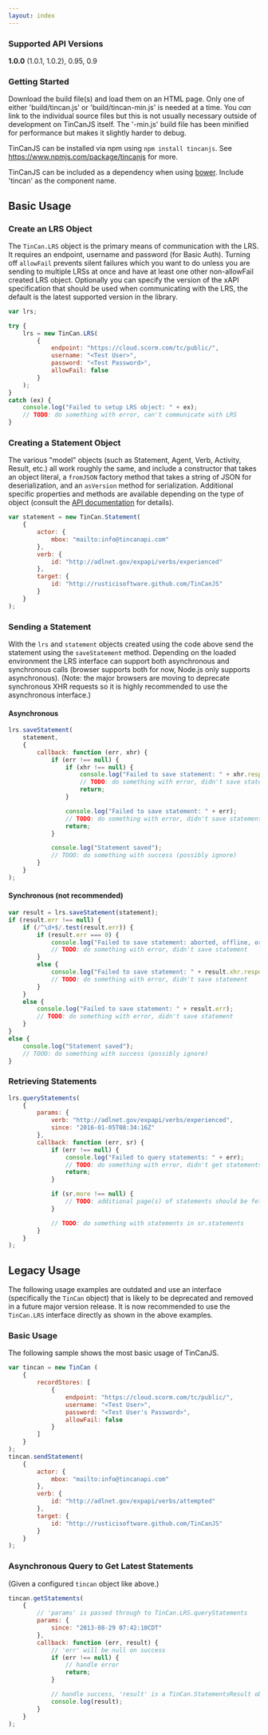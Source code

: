```yaml
---
layout: index
---
```


### Supported API Versions

**1.0.0** (1.0.1, 1.0.2), 0.95, 0.9

### Getting Started

Download the build file(s) and load them on an HTML page. Only one of either 'build/tincan.js' or 'build/tincan-min.js' is needed at a time. You *can* link to the individual source files but this is not usually necessary outside of development on TinCanJS itself. The '-min.js' build file has been minified for performance but makes it slightly harder to debug.

TinCanJS can be installed via npm using `npm install tincanjs`. See https://www.npmjs.com/package/tincanjs for more.

TinCanJS can be included as a dependency when using <a href="http://bower.io">bower</a>. Include 'tincan' as the component name.

## Basic Usage

### Create an LRS Object

The `TinCan.LRS` object is the primary means of communication with the LRS. It requires an endpoint, username and password (for Basic Auth). Turning off `allowFail` prevents silent failures which you want to do unless you are sending to multiple LRSs at once and have at least one other non-allowFail created LRS object. Optionally you can specify the version of the xAPI specification that should be used when communicating with the LRS, the default is the latest supported version in the library.

```javascript
var lrs;

try {
    lrs = new TinCan.LRS(
        {
            endpoint: "https://cloud.scorm.com/tc/public/",
            username: "<Test User>",
            password: "<Test Password>",
            allowFail: false
        }
    );
}
catch (ex) {
    console.log("Failed to setup LRS object: " + ex);
    // TODO: do something with error, can't communicate with LRS
}
```

### Creating a Statement Object

The various "model" objects (such as Statement, Agent, Verb, Activity, Result, etc.) all work roughly the same, and include a constructor that takes an object literal, a `fromJSON` factory method that takes a string of JSON for deserialization, and an `asVersion` method for serialization. Additional specific properties and methods are available depending on the type of object (consult the [API documentation](http://rusticisoftware.github.io/TinCanJS/doc/api/latest/) for details).

```javascript
var statement = new TinCan.Statement(
    {
        actor: {
            mbox: "mailto:info@tincanapi.com"
        },
        verb: {
            id: "http://adlnet.gov/expapi/verbs/experienced"
        },
        target: {
            id: "http://rusticisoftware.github.com/TinCanJS"
        }
    }
);
```
### Sending a Statement

With the `lrs` and `statement` objects created using the code above send the statement using the `saveStatement` method. Depending on the loaded environment the LRS interface can support both asynchronous and synchronous calls (browser supports both for now, Node.js only supports asynchronous). (Note: the major browsers are moving to deprecate synchronous XHR requests so it is highly recommended to use the asynchronous interface.)

#### Asynchronous

```javascript
lrs.saveStatement(
    statement,
    {
        callback: function (err, xhr) {
            if (err !== null) {
                if (xhr !== null) {
                    console.log("Failed to save statement: " + xhr.responseText + " (" + xhr.status + ")");
                    // TODO: do something with error, didn't save statement
                    return;
                }

                console.log("Failed to save statement: " + err);
                // TODO: do something with error, didn't save statement
                return;
            }

            console.log("Statement saved");
            // TOOO: do something with success (possibly ignore)
        }
    }
);
```

#### Synchronous (not recommended)

```javascript
var result = lrs.saveStatement(statement);
if (result.err !== null) {
    if (/^\d+$/.test(result.err)) {
        if (result.err === 0) {
            console.log("Failed to save statement: aborted, offline, or invalid CORS endpoint");
            // TODO: do something with error, didn't save statement
        }
        else {
            console.log("Failed to save statement: " + result.xhr.responseText);
            // TODO: do something with error, didn't save statement
        }
    }
    else {
        console.log("Failed to save statement: " + result.err);
        // TODO: do something with error, didn't save statement
    }
}
else {
    console.log("Statement saved");
    // TOOO: do something with success (possibly ignore)
}
```

### Retrieving Statements

```javascript
lrs.queryStatements(
    {
        params: {
            verb: "http://adlnet.gov/expapi/verbs/experienced",
            since: "2016-01-05T08:34:16Z"
        },
        callback: function (err, sr) {
            if (err !== null) {
                console.log("Failed to query statements: " + err);
                // TODO: do something with error, didn't get statements
                return;
            }

            if (sr.more !== null) {
                // TODO: additional page(s) of statements should be fetched
            }

            // TODO: do something with statements in sr.statements
        }
    }
);
```

## Legacy Usage

The following usage examples are outdated and use an interface (specifically the `TinCan` object) that is likely to be deprecated and removed in a future major version release. It is now recommended to use the `TinCan.LRS` interface directly as shown in the above examples.

### Basic Usage

The following sample shows the most basic usage of TinCanJS.

```javascript
var tincan = new TinCan (
    {
        recordStores: [
            {
                endpoint: "https://cloud.scorm.com/tc/public/",
                username: "<Test User>",
                password: "<Test User's Password>",
                allowFail: false
            }
        ]
    }
);
tincan.sendStatement(
    {
        actor: {
            mbox: "mailto:info@tincanapi.com"
        },
        verb: {
            id: "http://adlnet.gov/expapi/verbs/attempted"
        },
        target: {
            id: "http://rusticisoftware.github.com/TinCanJS"
        }
    }
);
```

### Asynchronous Query to Get Latest Statements

(Given a configured `tincan` object like above.)

```javascript
tincan.getStatements(
    {
        // 'params' is passed through to TinCan.LRS.queryStatements
        params: {
            since: "2013-08-29 07:42:10CDT"
        },
        callback: function (err, result) {
            // 'err' will be null on success
            if (err !== null) {
                // handle error
                return;
            }

            // handle success, 'result' is a TinCan.StatementsResult object
            console.log(result);
        }
    }
);
```
